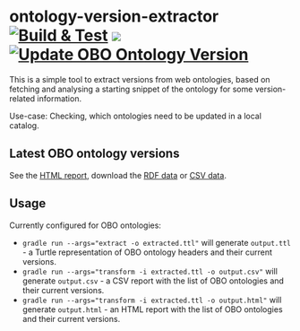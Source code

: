 # ontology-version-extractor [![Build & Test](https://github.com/psiotwo/ontology-version-extractor/actions/workflows/build.yml/badge.svg)](https://github.com/psiotwo/ontology-version-extractor/actions/workflows/build.yml) [![](https://jitpack.io/v/psiotwo/ontology-version-extractor.svg)](https://jitpack.io/#psiotwo/ontology-version-extractor) [![Update OBO Ontology Version](https://github.com/psiotwo/ontology-version-extractor/actions/workflows/update-obo-status.yml/badge.svg)](https://github.com/psiotwo/ontology-version-extractor/actions/workflows/update-obo-status.yml)
This is a simple tool to extract versions from web ontologies, based on fetching and analysing a starting snippet of the ontology for some version-related information.

Use-case: Checking, which ontologies need to be updated in a local catalog.

## Latest OBO ontology versions

See the [HTML report](https://psiotwo.github.io/ontology-version-extractor/output.html), download the [RDF data](https://psiotwo.github.io/ontology-version-extractor/output.ttl) or [CSV data](https://psiotwo.github.io/ontology-version-extractor/output.csv).

## Usage

Currently configured for OBO ontologies:

- `gradle run --args="extract -o extracted.ttl"` will generate `output.ttl` - a Turtle representation of OBO ontology headers and their current versions.
- `gradle run --args="transform -i extracted.ttl -o output.csv"` will generate `output.csv` - a CSV report with the list of OBO ontologies and their current versions.
- `gradle run --args="transform -i extracted.ttl -o output.html"` will generate `output.html` - an HTML report with the list of OBO ontologies and their current versions.
